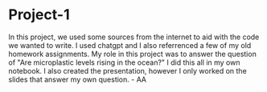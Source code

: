 # Project-1
In this project, we used some sources from the internet to aid with the code we wanted to write. I used chatgpt and I also referrenced a few of my old homework assignments. 
My role in this project was to answer the question of "Are microplastic levels rising in the ocean?" I did this all in my own notebook. 
I also created the presentation, however I only worked on the slides that answer my own question. - AA
